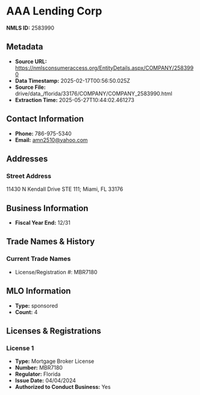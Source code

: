 # AAA Lending Corp

**NMLS ID:** 2583990

## Metadata
- **Source URL:** https://nmlsconsumeraccess.org/EntityDetails.aspx/COMPANY/2583990
- **Data Timestamp:** 2025-02-17T00:56:50.025Z
- **Source File:** drive/data_/florida/33176/COMPANY/COMPANY_2583990.html
- **Extraction Time:** 2025-05-27T10:44:02.461273

## Contact Information
- **Phone:** 786-975-5340
- **Email:** amn2510@yahoo.com

## Addresses
### Street Address
11430 N Kendall Drive STE 111; Miami, FL 33176

## Business Information
- **Fiscal Year End:** 12/31

## Trade Names & History
### Current Trade Names
- License/Registration #: MBR7180

## MLO Information
- **Type:** sponsored
- **Count:** 4

## Licenses & Registrations

### License 1
- **Type:** Mortgage Broker License
- **Number:** MBR7180
- **Regulator:** Florida
- **Issue Date:** 04/04/2024
- **Authorized to Conduct Business:** Yes
